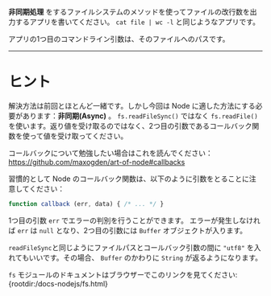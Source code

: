 **非同期処理** をするファイルシステムのメソッドを使ってファイルの改行数を出力するアプリを書いてください。 `cat file | wc -l` と同じようなアプリです。

アプリの1つ目のコマンドライン引数は、そのファイルへのパスです。

----------------------------------------------------------------------
# ヒント

解決方法は前回とほとんど一緒です。しかし今回は Node に適した方法にする必要があります：**非同期(Async)** 。
`fs.readFileSync()` ではなく `fs.readFile()` を使います。返り値を受け取るのではなく、2つ目の引数であるコールバック関数を使って値を受け取ってください。

コールバックについて勉強したい場合はこれを読んでください： https://github.com/maxogden/art-of-node#callbacks

習慣的として Node のコールバック関数は、以下のように引数をとることに注意してください：

```js
function callback (err, data) { /* ... */ }
```

1つ目の引数 `err` でエラーの判別を行うことができます。
エラーが発生しなければ `err` は `null` となり、2つ目の引数には `Buffer` オブジェクトが入ります。

`readFileSync`と同じようにファイルパスとコールバック引数の間に `"utf8"` を入れてもいいです。その場合、 `Buffer` のかわりに `String` が返るようになります。

`fs` モジュールのドキュメントはブラウザーでこのリンクを見てください:
  {rootdir:/docs-nodejs/fs.html}
